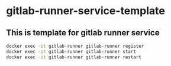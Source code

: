 # gitlab-runner-service-template

## This is template for gitlab runner service

 ```bash
docker exec -it gitlab-runner gitlab-runner register
docker exec -it gitlab-runner gitlab-runner start
docker exec -it gitlab-runner gitlab-runner restart
```
